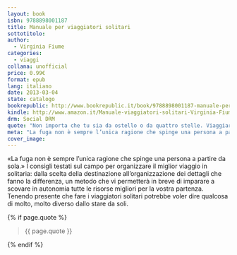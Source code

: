 ```yaml
---
layout: book
isbn: 9788898001187
title: Manuale per viaggiatori solitari
sottotitolo:
author:
  - Virginia Fiume
categories:
  - viaggi
collana: unofficial
price: 0.99€
format: epub
lang: italiano
date: 2013-03-04
state: catalogo
bookrepublic: http://www.bookrepublic.it/book/9788898001187-manuale-per-viaggiatori-solitari/
kindle: http://www.amazon.it/Manuale-viaggiatori-solitari-Virginia-Fiume-ebook/dp/B00BOTZCO0/
drm: Social DRM
quote: "Non importa che tu sia da ostello o da quattro stelle. Viaggiare è questione di metodo e creatività."
meta: "La fuga non è sempre l’unica ragione che spinge una persona a partire da sola."
cover_image:
---
```

«La fuga non è sempre l’unica ragione che spinge una persona a partire da sola.» I consigli testati sul campo per organizzare il miglior viaggio in solitaria: dalla scelta della destinazione all’organizzazione dei dettagli che fanno la differenza, un metodo che vi permetterà in breve di imparare a scovare in autonomia tutte le risorse migliori per la vostra partenza. Tenendo presente che fare i viaggiatori solitari potrebbe voler dire qualcosa di molto, molto diverso dallo stare da soli.

{% if page.quote %}
<blockquote>
    {{ page.quote }}
</blockquote>
{% endif %}